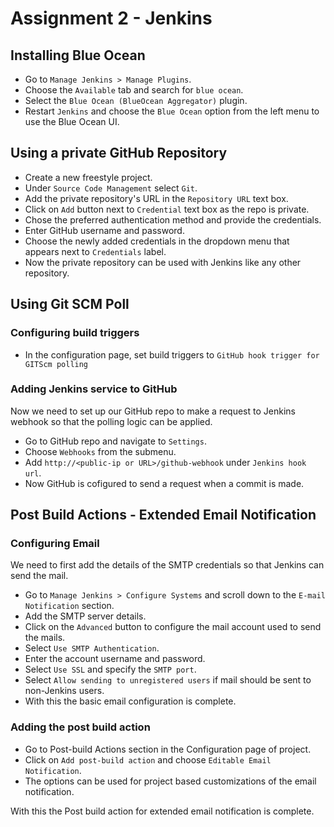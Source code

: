 # Assignment 2 - Jenkins

## Installing Blue Ocean
- Go to  `Manage Jenkins > Manage Plugins`.
- Choose the `Available` tab and search for `blue ocean`.
- Select the `Blue Ocean (BlueOcean Aggregator)` plugin.
- Restart `Jenkins` and choose the `Blue Ocean` option from the left menu to use the Blue Ocean UI.

## Using a private GitHub Repository
- Create a new freestyle project.
- Under `Source Code Management` select `Git`.
- Add the private repository's URL in the `Repository URL` text box.
- Click on `Add` button next to `Credential` text box as the repo is private.
- Chose the preferred authentication method and provide the credentials.
- Enter GitHub username and password.
- Choose the newly added credentials in the dropdown menu that appears next to `Credentials` label.
- Now the private repository can be used with Jenkins like any other repository.

## Using Git SCM Poll

### Configuring build triggers
- In the configuration page, set build triggers to `GitHub hook trigger for GITScm polling`

### Adding Jenkins service to GitHub
Now we need to set up our GitHub repo to make a request to Jenkins webhook so that the polling logic can be applied.
- Go to GitHub repo and navigate to `Settings`.
- Choose `Webhooks` from the submenu.
- Add `http://<public-ip or URL>/github-webhook` under `Jenkins hook url`.
- Now GitHub is cofigured to send a request when a commit is made.

## Post Build Actions - Extended Email Notification

### Configuring Email
We need to first add the details of the SMTP credentials so that Jenkins can send the mail.

- Go to `Manage Jenkins > Configure Systems` and scroll down to the `E-mail Notification` section.
- Add the SMTP server details.
- Click on the `Advanced` button to configure the mail account used to send the mails.
- Select `Use SMTP Authentication`.
- Enter the account username and password.
- Select `Use SSL` and specify the `SMTP port`.
- Select `Allow sending to unregistered users` if mail should be sent to non-Jenkins users.
- With this the basic email configuration is complete.

### Adding the post build action
- Go to Post-build Actions section in the Configuration page of project.
- Click on `Add post-build action` and choose `Editable Email Notification`.
- The options can be used for project based customizations of the email notification.

With this the Post build action for extended email notification is complete.
